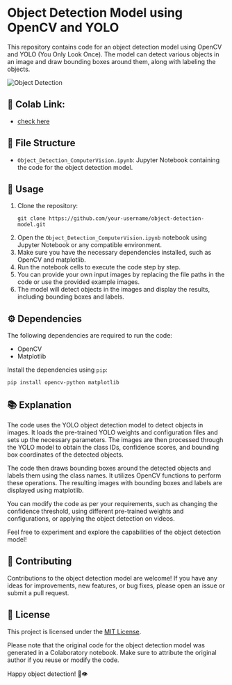 # Object Detection Model using OpenCV and YOLO

This repository contains code for an object detection model using OpenCV and YOLO (You Only Look Once). The model can detect various objects in an image and draw bounding boxes around them, along with labeling the objects.

![Object Detection](https://miro.medium.com/v2/resize:fit:700/0*xfXdebLeaMXt3Vct)

## 🔗 Colab Link:
- [check here](https://colab.research.google.com/drive/1YmCbd1bv_WemSk0-uZyKEu5RzsYy9BsD?usp=sharing)

## 📁 File Structure
- `Object_Detection_ComputerVision.ipynb`: Jupyter Notebook containing the code for the object detection model.

## 🚀 Usage
1. Clone the repository:
   ```
   git clone https://github.com/your-username/object-detection-model.git
   ```
2. Open the `Object_Detection_ComputerVision.ipynb` notebook using Jupyter Notebook or any compatible environment.
3. Make sure you have the necessary dependencies installed, such as OpenCV and matplotlib.
4. Run the notebook cells to execute the code step by step.
5. You can provide your own input images by replacing the file paths in the code or use the provided example images.
6. The model will detect objects in the images and display the results, including bounding boxes and labels.

## ⚙️ Dependencies
The following dependencies are required to run the code:
- OpenCV
- Matplotlib

Install the dependencies using `pip`:
```
pip install opencv-python matplotlib
```

## 📚 Explanation
The code uses the YOLO object detection model to detect objects in images. It loads the pre-trained YOLO weights and configuration files and sets up the necessary parameters. The images are then processed through the YOLO model to obtain the class IDs, confidence scores, and bounding box coordinates of the detected objects.

The code then draws bounding boxes around the detected objects and labels them using the class names. It utilizes OpenCV functions to perform these operations. The resulting images with bounding boxes and labels are displayed using matplotlib.

You can modify the code as per your requirements, such as changing the confidence threshold, using different pre-trained weights and configurations, or applying the object detection on videos.

Feel free to experiment and explore the capabilities of the object detection model!

## 🤝 Contributing
Contributions to the object detection model are welcome! If you have any ideas for improvements, new features, or bug fixes, please open an issue or submit a pull request.

## 📃 License
This project is licensed under the [MIT License](LICENSE).

Please note that the original code for the object detection model was generated in a Colaboratory notebook. Make sure to attribute the original author if you reuse or modify the code.

Happy object detection! 🚀👁️
